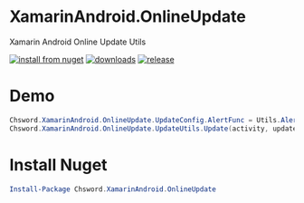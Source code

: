 # XamarinAndroid.OnlineUpdate
Xamarin Android Online Update Utils

[![install from nuget](http://img.shields.io/nuget/v/Chsword.Excel2Object.svg?style=flat-square)](https://www.nuget.org/packages/Chsword.XamarinAndroid.OnlineUpdate)
[![downloads](http://img.shields.io/nuget/dt/Chsword.XamarinAndroid.OnlineUpdate.svg?style=flat-square)](https://www.nuget.org/packages/Chsword.XamarinAndroid.OnlineUpdate)
[![release](https://img.shields.io/github/release/chsword/XamarinAndroid.OnlineUpdate.svg?style=flat-square)](https://github.com/chsword/XamarinAndroid.OnlineUpdate/releases)


# Demo
``` csharp
Chsword.XamarinAndroid.OnlineUpdate.UpdateConfig.AlertFunc = Utils.Alert;
Chsword.XamarinAndroid.OnlineUpdate.UpdateUtils.Update(activity, updateInfo);
```

# Install Nuget
``` powershell
Install-Package Chsword.XamarinAndroid.OnlineUpdate
```